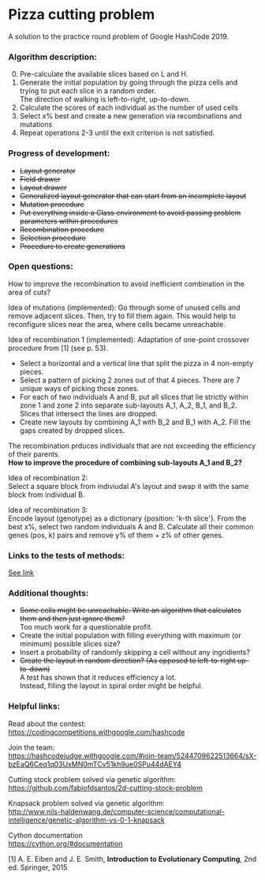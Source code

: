 # Pizza cutting problem
A solution to the practice round problem of Google HashCode 2019.


### Algorithm description:
0. Pre-calculate the available slices based on L and H.
1. Generate the initial population by going through the pizza cells and trying to put each slice in a random order.  
   The direction of walking is left-to-right, up-to-down.
2. Calculate the scores of each individual as the number of used cells
3. Select x% best and create a new generation via recombinations and mutations
4. Repeat operations 2-3 until the exit criterion is not satisfied.


### Progress of development:
* ~~Layout generator~~
* ~~Field drawer~~
* ~~Layout drawer~~
* ~~Generalized layout generator that can start from an incomplete layout~~
* ~~Mutation procedure~~
* ~~Put everything inside a Class environment to avoid passing problem parameters within procedures~~
* ~~Recombination procedure~~
* ~~Selection procedure~~
* ~~Procedure to create generations~~


### Open questions:
How to improve the recombination to avoid inefficient combination in the area of cuts?

Idea of mutations (implemented):
Go through some of unused cells and remove adjacent slices. Then, try to fill them again.
This would help to reconfigure slices near the area, where cells became unreachable.

Idea of recombination 1 (implemented):
Adaptation of one-point crossover procedure from [1] (see p. 53).  
* Select a horizontal and a vertical line that split the pizza in 4 non-empty pieces.
* Select a pattern of picking 2 zones out of that 4 pieces. There are 7 unique ways of picking those zones. 
* For each of two individuals A and B, put all slices that lie strictly within zone 1 and zone 2 into separate sub-layouts A_1, A_2, B_1, and B_2. Slices that intersect the lines are dropped.  
* Create new layouts by combining A_1 with B_2 and B_1 with A_2. Fill the gaps created by dropped slices.

The recombination prduces individuals that are not exceeding the efficiency of their parents.  
__How to improve the procedure of combining sub-layouts A_1 and B_2?__

Idea of recombination 2:  
Select a square block from indiviudal A's layout and swap it with the same block from individual B.  

Idea of recombination 3:  
Encode layout (genotype) as a dictionary {position: 'k-th slice'}. From the best x%, select two random individuals A and B. Calculate all their common genes (pos, k) pairs and remove y% of them + z% of other genes.


### Links to the tests of methods:
[See link](tests/README.md)

### Additional thoughts:
* ~~Some cells might be unreachable. Write an algorithm that calculates them and then just ignore them?~~  
Too much work for a questionable profit.
* Create the initial population with filling everything with maximum (or minimum) possible slices size?
* Insert a probability of randomly skipping a cell without any ingridients?
* ~~Create the layout in random direction? (As opposed to left-to-right up-to-down)~~  
A test has shown that it reduces efficiency a lot.  
Instead, filling the layout in spiral order might be helpful.


### Helpful links:
Read about the contest:  
https://codingcompetitions.withgoogle.com/hashcode

Join the team:  
https://hashcodejudge.withgoogle.com/#join-team/5244709622513664/sX-bzEaQ6Ceq1q03UxMN0mTCv51kh9ue0SPu44dAEY4

Cutting stock problem solved via genetic algorithm:  
https://github.com/fabiofdsantos/2d-cutting-stock-problem

Knapsack problem solved via genetic algorithm:  
http://www.nils-haldenwang.de/computer-science/computational-intelligence/genetic-algorithm-vs-0-1-knapsack

Cython documentation  
https://cython.org/#documentation


[1] A. E. Eiben and J. E. Smith, __Introduction to Evolutionary Computing__, 2nd ed. Springer, 2015

